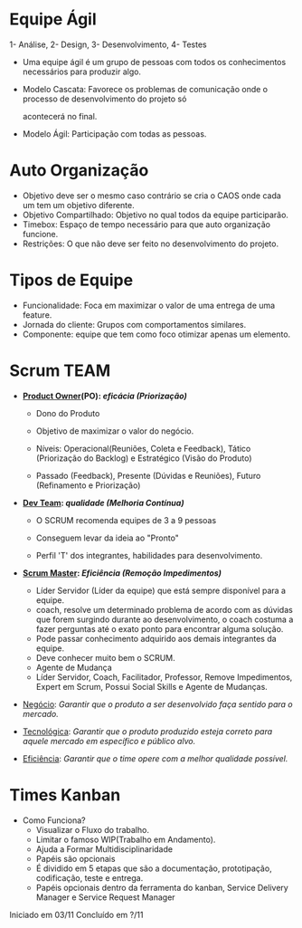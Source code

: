 # Equipe Ágil

1-  Análise, 2- Design, 3- Desenvolvimento, 4- Testes

* Uma equipe ágil é um grupo de pessoas com todos os conhecimentos necessários para produzir algo.

* Modelo Cascata: Favorece os problemas de comunicação onde o processo de desenvolvimento do projeto só 

  acontecerá no final.

* Modelo Ágil: Participação com todas as pessoas.

# Auto Organização 

* Objetivo deve ser o mesmo caso contrário se cria o CAOS onde cada um tem um objetivo diferente.
* Objetivo Compartilhado: Objetivo no qual todos da equipe participarão.
* Timebox: Espaço de tempo necessário para que auto organização funcione.
* Restrições: O que não deve ser feito no desenvolvimento do projeto.

# Tipos de Equipe

* Funcionalidade: Foca em maximizar o valor de uma entrega de uma feature.
* Jornada do cliente: Grupos com  comportamentos similares.
* Componente: equipe que tem como foco otimizar apenas um elemento.

# Scrum TEAM



* **<u>Product Owner</u>(PO): *eficácia  (Priorização)*** 

  * Dono do Produto
  * Objetivo de maximizar o valor do negócio.

  * Níveis: Operacional(Reuniões, Coleta e Feedback), Tático (Priorização do Backlog) e Estratégico (Visão do Produto)

  * Passado (Feedback), Presente (Dúvidas e Reuniões), Futuro (Refinamento e Priorização)

    

* **<u>Dev Team</u>:  *qualidade (Melhoria Contínua)***

  * O SCRUM recomenda equipes de 3 a 9 pessoas 

  * Conseguem levar da ideia ao "Pronto"

  * Perfil 'T' dos integrantes, habilidades para desenvolvimento.

    

* **<u>Scrum Master</u>: *Eficiência (Remoção Impedimentos)***

  * Líder Servidor (Líder da equipe) que está sempre disponível para a equipe.
  * coach, resolve um determinado problema de acordo com as dúvidas que forem surgindo durante ao desenvolvimento, o coach costuma a fazer perguntas até o exato ponto para encontrar alguma solução.
  * Pode passar conhecimento adquirido aos demais integrantes da equipe.
  * Deve conhecer muito bem o SCRUM.
  * Agente de Mudança
  * Líder Servidor, Coach, Facilitador, Professor, Remove Impedimentos, Expert em Scrum, Possui Social Skills e Agente de Mudanças.

  

* <u>Negócio</u>: *Garantir que o produto a ser desenvolvido faça sentido para o  mercado.*

* <u>Tecnológica</u>: *Garantir que o produto produzido esteja correto para aquele mercado em específico e público alvo.*

* <u>Eficiência</u>: *Garantir que o time opere com a melhor qualidade possível.*



# Times Kanban



* Como Funciona?
  * Visualizar o Fluxo do trabalho.
  * Limitar o famoso WIP(Trabalho em Andamento).
  * Ajuda a Formar Multidisciplinaridade
  * Papéis são opcionais
  * É dividido em 5 etapas  que são a documentação, prototipação, codificação, teste e entrega.
  * Papéis opcionais dentro da ferramenta do kanban, Service Delivery Manager e Service Request Manager



Iniciado em 03/11    Concluído em   ?/11

